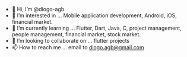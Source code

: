 - 👋 Hi, I’m @diogo-agb
- 👀 I’m interested in ... Mobile application development, Android, iOS, financial market.
- 🌱 I’m currently learning ... Flutter, Dart, Java, C, project management, people management, financial market, stock market.
- 💞️ I’m looking to collaborate on ... flutter projects
- 📫 How to reach me ... email to diogo.agb@gmail.com

<!---
diogo-agb/diogo-agb is a ✨ special ✨ repository because its `README.md` (this file) appears on your GitHub profile.
You can click the Preview link to take a look at your changes.
--->

